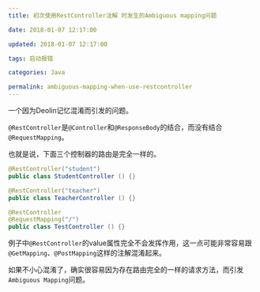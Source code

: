 ```yaml
---
title: 初次使用RestController注解 时发生的Ambiguous mapping问题

date: 2018-01-07 12:17:00

updated: 2018-01-07 12:17:00

tags: 启动报错

categories: Java

permalink: ambiguous-mapping-when-use-restcontroller
---
```


一个因为Deolin记忆混淆而引发的问题。

`@RestController`是`@Controller`和`@ResponseBody`的结合，而没有结合`@RequestMapping`。

也就是说，下面三个控制器的路由是完全一样的。

~~~java
@RestController("student")
public class StudentController () {}
~~~

~~~java
@RestController("teacher")
public class TeacherController () {}
~~~

~~~java
@RestController
@RequestMapping("/")
public class TestController () {}
~~~

例子中`@RestController`的value属性完全不会发挥作用，这一点可能非常容易跟`@GetMapping`、`@PostMapping`这样的注解混淆起来。

如果不小心混淆了，确实很容易因为存在路由完全的一样的请求方法，而引发`Ambiguous Mapping`问题。

